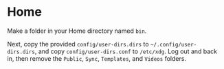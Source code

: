# Home

Make a folder in your Home directory named `bin`.

Next, copy the provided `config/user-dirs.dirs` to `~/.config/user-dirs.dirs`, and copy `config/user-dirs.conf` to `/etc/xdg`. Log out and back in, then remove the `Public`, `Sync`, `Templates`, and `Videos` folders.
